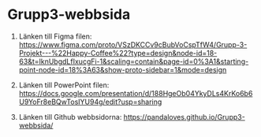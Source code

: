 # Grupp3-webbsida
1. Länken till Figma filen:
https://www.figma.com/proto/VSzDKCCv9cBubVoCspTfW4/Grupp-3-Projekt---%22Happy-Coffee%22?type=design&node-id=18-63&t=IknUbgdLfIxucgFi-1&scaling=contain&page-id=0%3A1&starting-point-node-id=18%3A63&show-proto-sidebar=1&mode=design

2. Länken till PowerPoint filen:
https://docs.google.com/presentation/d/188HgeOb04YkyDLs4KrKo6b6U9YoFr8eBQwTosIYU94g/edit?usp=sharing

3. Länken till Github webbsidorna:
 https://pandaloves.github.io/Grupp3-webbsida/
